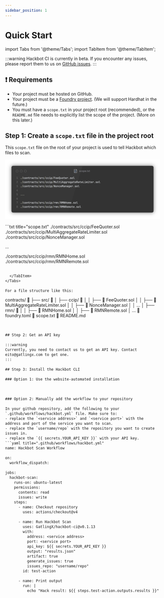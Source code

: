 ```yaml
---
sidebar_position: 1
---
```


# Quick Start

import Tabs from '@theme/Tabs';
import TabItem from '@theme/TabItem';

:::warning
Hackbot CI is currently in beta. If you encounter any issues, please report them to us on [GitHub issues](https://github.com/GatlingX/hackbot_ci/issues).
:::

## ❗️ Requirements

- Your project must be hosted on GitHub.
- Your project must be a [Foundry project](https://book.getfoundry.sh/). (We will support Hardhat in the future.)
- You must have a `scope.txt` in your project root (recommended), or the `README.md` file needs to explicitly list the scope of the project. (More on this later.)

## Step 1: Create a `scope.txt` file in the project root

This `scope.txt` file on the root of your project is used to tell Hackbot which files to scan.

<Tabs>
  <TabItem value="scope_txt" label="Image">

![Scope File Example](scope_txt.png)

  </TabItem>
  <TabItem value="file_structure" label="Text">
```txt title="scope.txt"
./contracts/src/ccip/FeeQuoter.sol
./contracts/src/ccip/MultiAggregateRateLimiter.sol
./contracts/src/ccip/NonceManager.sol

...

./contracts/src/ccip/rmn/RMNHome.sol
./contracts/src/ccip/rmn/RMNRemote.sol
```

  </TabItem>
</Tabs>

For a file structure like this:

```
contracts/ 📁
├── src/ 📁
│   ├── ccip/ 📁
│   │   ├── 📄 FeeQuoter.sol
│   │   ├── 📄 MultiAggregateRateLimiter.sol
│   │   ├── 📄 NonceManager.sol
│   │   ...
│   ├── rmn/ 📁
│   │   ├── 📄 RMNHome.sol
│   │   ├── 📄 RMNRemote.sol
│   ...
📄 foundry.toml
📄 scope.txt
📄 README.md
```


## Step 2: Get an API key

:::warning
Currently, you need to contact us to get an API key. Contact eito@gatlingx.com to get one.
:::

## Step 3: Install the Hackbot CLI

### Option 1: Use the website-automated installation



### Option 2: Manually add the workflow to your repository

In your github repository, add the following to your `.github/workflows/hackbot.yml` file. Make sure to:
- replace the `<service address>` and `<service port>` with the address and port of the service you want to scan.
- replace the `username/repo` with the repository you want to create issues in.
- replace the `{{ secrets.YOUR_API_KEY }}` with your API key.
```yaml title=".github/workflows/hackbot.yml"
name: Hackbot Scan Workflow

on:
  workflow_dispatch:

jobs:
  hackbot-scan:
    runs-on: ubuntu-latest
    permissions:
      contents: read
      issues: write
    steps:
      - name: Checkout repository
        uses: actions/checkout@v4

      - name: Run Hackbot Scan
        uses: GatlingX/hackbot-ci@v0.1.13
        with:
          address: <service address>
          port: <service port>
          api_key: ${{ secrets.YOUR_API_KEY }}
          output: "results.json"
          artifact: true
          generate_issues: true
          issues_repo: "username/repo"
        id: test-action

      - name: Print output
        run: |
          echo "Hack result: ${{ steps.test-action.outputs.results }}"  
```


